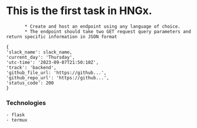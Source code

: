 
# This is the first task in HNGx.
 ``` Task : 
        * Create and host an endpoint using any language of choice.
        * The endpoint should take two GET request query parameters and return specific information in JSON format

```
```
{
'slack_name': slack_name,
'current_day': 'Thursday',
'utc-time': '2023-09-07T21:50:10Z',
'track': 'backend',
'github_file_url: 'https://github...',
'github_repo_url': 'https://github...',
'status_code': 200
}

```

### Technologies
    - flask
    - termux
        
